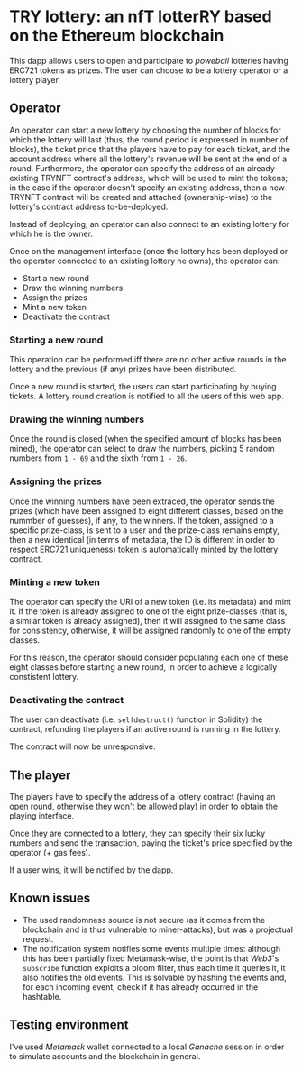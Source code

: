 # TRY lottery: an nfT lotterRY based on the Ethereum blockchain

This dapp allows users to open and participate to *poweball* lotteries having ERC721 tokens as prizes.
The user can choose to be a lottery operator or a lottery player.

## Operator

An operator can start a new lottery by choosing the number of blocks for which the lottery will last (thus, the round period is expressed in number of blocks), the ticket price that the players have to pay for each ticket, and the account address where all the lottery's revenue will be sent at the end of a round. Furthermore, the operator can specify the address of an already-existing TRYNFT contract's address, which will be used to mint the tokens; in the case if the operator doesn't specify an existing address, then a new TRYNFT contract will be created and attached (ownership-wise) to the lottery's contract address to-be-deployed.

Instead of deploying, an operator can also connect to an existing lottery for which he is the owner.

Once on the management interface (once the lottery has been deployed or the operator connected to an existing lottery he owns), the operator can:
- Start a new round
- Draw the winning numbers
- Assign the prizes
- Mint a new token
- Deactivate the contract

### Starting a new round

This operation can be performed iff there are no other active rounds in the lottery and the previous (if any) prizes have been distributed. 

Once a new round is started, the users can start participating by buying tickets. A lottery round creation is notified to all the users of this web app.

### Drawing the winning numbers

Once the round is closed (when the specified amount of blocks has been mined), the operator can select to draw the numbers, picking 5 random numbers from `1 - 69` and the sixth from `1 - 26`.

### Assigning the prizes

Once the winning numbers have been extraced, the operator sends the prizes (which have been assigned to eight different classes, based on the nummber of guesses), if any, to the winners. If the token, assigned to a specific prize-class, is sent to a user and the prize-class remains empty, then a new identical (in terms of metadata, the ID is different in order to respect ERC721 uniqueness) token is automatically minted by the lottery contract.

### Minting a new token

The operator can specify the URI of a new token (i.e. its metadata) and mint it. If the token is already assigned to one of the eight prize-classes (that is, a similar token is already assigned), then it will assigned to the same class for consistency, otherwise, it will be assigned randomly to one of the empty classes. 

For this reason, the operator should consider populating each one of these eight classes before starting a new round, in order to achieve a logically constistent lottery.

### Deactivating the contract

The user can deactivate (i.e. `selfdestruct()` function in Solidity) the contract, refunding the players if an active round is running in the lottery.

The contract will now be unresponsive.


## The player

The players have to specify the address of a lottery contract (having an open round, otherwise they won't be allowed play) in order to obtain the playing interface.

Once they are connected to a lottery, they can specify their six lucky numbers and send the transaction, paying the ticket's price specified by the operator (+ gas fees).

If a user wins, it will be notified by the dapp.


## Known issues

- The used randomness source is not secure (as it comes from the blockchain and is thus vulnerable to miner-attacks), but was a projectual request.
- The notification system notifies some events multiple times: although this has been partially fixed Metamask-wise, the point is that *Web3*'s `subscribe` function exploits a bloom filter, thus each time it queries it, it also notifies the old events. This is solvable by hashing the events and, for each incoming event, check if it has already occurred in the hashtable.


## Testing environment

I've used *Metamask* wallet connected to a local *Ganache* session in order to simulate accounts and the blockchain in general.
